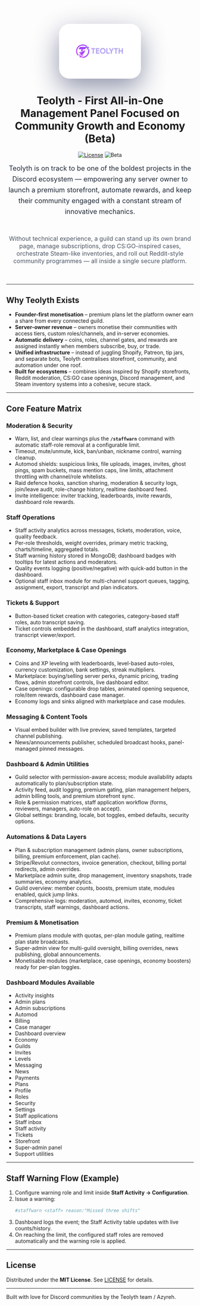 <p align="center" style="margin-bottom: 32px;">
  <img src="logo.png" alt="Teolyth Logo" width="220" style="max-width: 65%; border-radius: 28px; box-shadow: 0 24px 68px rgba(13, 23, 71, 0.45);" />
</p>

<h1 align="center">Teolyth - First All-in-One Management Panel Focused on Community Growth and Economy (Beta)</h1>

<p align="center">
  <a href="LICENSE"><img src="https://img.shields.io/badge/License-MIT-green.svg" alt="License" /></a>
  <img src="https://img.shields.io/badge/status-beta-orange.svg" alt="Beta" />
</p>

<p align="center" style="font-size: 18px; max-width: 860px; margin: 0 auto 48px; color: #1f2937; line-height: 1.6;">
  Teolyth is on track to be one of the boldest projects in the Discord ecosystem — empowering any server owner to launch a
  premium storefront, automate rewards, and keep their community engaged with a constant stream of innovative mechanics.
</p>

<p align="center" style="font-size: 16px; max-width: 760px; margin: 0 auto 52px; color: #4b5563;">
  Without technical experience, a guild can stand up its own brand page, manage subscriptions, drop CS:GO-inspired cases,
  orchestrate Steam-like inventories, and roll out Reddit-style community programmes — all inside a single secure platform.
</p>

---

## Why Teolyth Exists

- **Founder-first monetisation** – premium plans let the platform owner earn a share from every connected guild.
- **Server-owner revenue** – owners monetise their communities with access tiers, custom roles/channels, and in-server economies.
- **Automatic delivery** – coins, roles, channel gates, and rewards are assigned instantly when members subscribe, buy, or trade.
- **Unified infrastructure** – instead of juggling Shopify, Patreon, tip jars, and separate bots, Teolyth centralises storefront, community, and automation under one roof.
- **Built for ecosystems** – combines ideas inspired by Shopify storefronts, Reddit moderation, CS:GO case openings, Discord management, and Steam inventory systems into a cohesive, secure stack.

---

## Core Feature Matrix

### Moderation & Security
- Warn, list, and clear warnings plus the **`/staffwarn`** command with automatic staff-role removal at a configurable limit.
- Timeout, mute/unmute, kick, ban/unban, nickname control, warning cleanup.
- Automod shields: suspicious links, file uploads, images, invites, ghost pings, spam buckets, mass mention caps, line limits, attachment throttling with channel/role whitelists.
- Raid defence hooks, sanction sharing, moderation & security logs, join/leave audit, role-change history, realtime dashboard feed.
- Invite intelligence: inviter tracking, leaderboards, invite rewards, dashboard role rewards.

### Staff Operations
- Staff activity analytics across messages, tickets, moderation, voice, quality feedback.
- Per-role thresholds, weight overrides, primary metric tracking, charts/timeline, aggregated totals.
- Staff warning history stored in MongoDB; dashboard badges with tooltips for latest actions and moderators.
- Quality events logging (positive/negative) with quick-add button in the dashboard.
- Optional staff inbox module for multi-channel support queues, tagging, assignment, export, transcript and plan indicators.

### Tickets & Support
- Button-based ticket creation with categories, category-based staff roles, auto transcript saving.
- Ticket controls embedded in the dashboard, staff analytics integration, transcript viewer/export.

### Economy, Marketplace & Case Openings
- Coins and XP leveling with leaderboards, level-based auto-roles, currency customization, bank settings, streak multipliers.
- Marketplace: buying/selling server perks, dynamic pricing, trading flows, admin storefront controls, live dashboard editor.
- Case openings: configurable drop tables, animated opening sequence, role/item rewards, dashboard case manager.
- Economy logs and sinks aligned with marketplace and case modules.

### Messaging & Content Tools
- Visual embed builder with live preview, saved templates, targeted channel publishing.
- News/announcements publisher, scheduled broadcast hooks, panel-managed pinned messages.

### Dashboard & Admin Utilities
- Guild selector with permission-aware access; module availability adapts automatically to plan/subscription state.
- Activity feed, audit logging, premium gating, plan management helpers, admin billing tools, and premium storefront sync.
- Role & permission matrices, staff application workflow (forms, reviewers, managers, auto-role on accept).
- Global settings: branding, locale, bot toggles, embed defaults, security options.

### Automations & Data Layers
- Plan & subscription management (admin plans, owner subscriptions, billing, premium enforcement, plan cache).
- Stripe/Revolut connectors, invoice generation, checkout, billing portal redirects, admin overrides.
- Marketplace admin suite, drop management, inventory snapshots, trade summaries, economy analytics.
- Guild overview: member counts, boosts, premium state, modules enabled, quick jump links.
- Comprehensive logs: moderation, automod, invites, economy, ticket transcripts, staff warnings, dashboard actions.

### Premium & Monetisation
- Premium plans module with quotas, per-plan module gating, realtime plan state broadcasts.
- Super-admin view for multi-guild oversight, billing overrides, news publishing, global announcements.
- Monetisable modules (marketplace, case openings, economy boosters) ready for per-plan toggles.

### Dashboard Modules Available
- Activity insights
- Admin plans
- Admin subscriptions
- Automod
- Billing
- Case manager
- Dashboard overview
- Economy
- Guilds
- Invites
- Levels
- Messaging
- News
- Payments
- Plans
- Profile
- Roles
- Security
- Settings
- Staff applications
- Staff inbox
- Staff activity
- Tickets
- Storefront
- Super-admin panel
- Support utilities

---

## Staff Warning Flow (Example)

1. Configure warning role and limit inside **Staff Activity -> Configuration**.
2. Issue a warning:
   ```bash
   #staffwarn <staff> reason:"Missed three shifts"
   ```
3. Dashboard logs the event; the Staff Activity table updates with live counts/history.
4. On reaching the limit, the configured staff roles are removed automatically and the warning role is applied.

---

## License

Distributed under the **MIT License**. See [LICENSE](LICENSE) for details.

---

Built with love for Discord communities by the Teolyth team / Azyreh.


